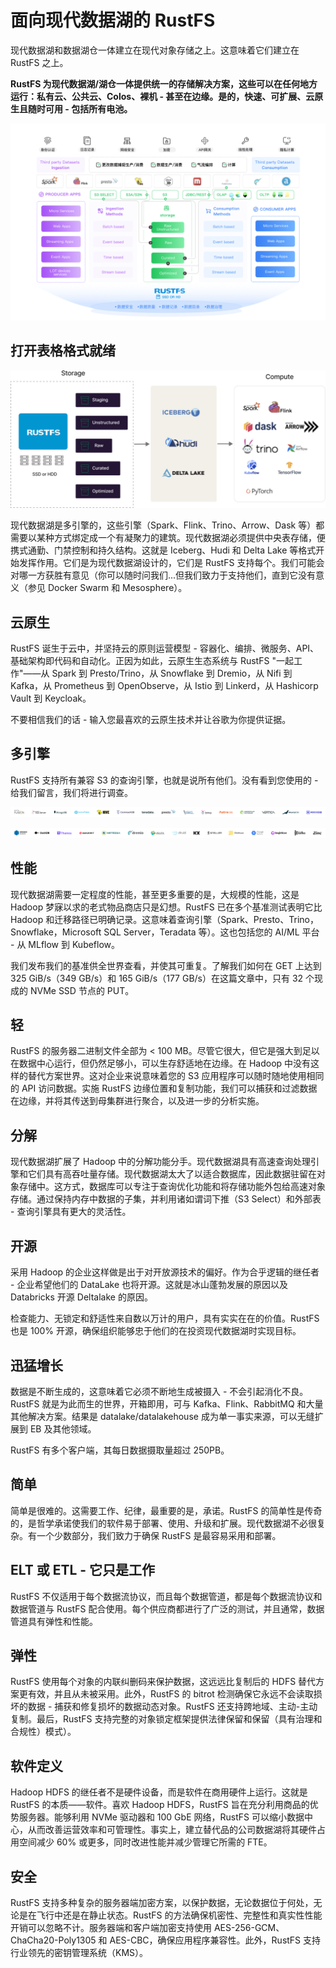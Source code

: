 # 面向现代数据湖的 RustFS

现代数据湖和数据湖仓一体建立在现代对象存储之上。这意味着它们建立在 RustFS 之上。

**RustFS 为现代数据湖/湖仓一体提供统一的存储解决方案，这些可以在任何地方运行：私有云、公共云、Colos、裸机 - 甚至在边缘。是的，快速、可扩展、云原生且随时可用 - 包括所有电池。**

![数据湖架构](images/data-lake-architecture.png)

## 打开表格格式就绪

![表格格式](images/table-formats.png)

现代数据湖是多引擎的，这些引擎（Spark、Flink、Trino、Arrow、Dask 等）都需要以某种方式绑定成一个有凝聚力的建筑。现代数据湖必须提供中央表存储，便携式通勤、门禁控制和持久结构。这就是 Iceberg、Hudi 和 Delta Lake 等格式开始发挥作用。它们是为现代数据湖设计的，它们是 RustFS 支持每个。我们可能会对哪一方获胜有意见（你可以随时问我们...但我们致力于支持他们，直到它没有意义（参见 Docker Swarm 和 Mesosphere）。

## 云原生

RustFS 诞生于云中，并坚持云的原则运营模型 - 容器化、编排、微服务、API、基础架构即代码和自动化。正因为如此，云原生生态系统与 RustFS "一起工作"——从 Spark 到 Presto/Trino，从 Snowflake 到 Dremio，从 Nifi 到 Kafka，从 Prometheus 到 OpenObserve，从 Istio 到 Linkerd，从 Hashicorp Vault 到 Keycloak。

不要相信我们的话 - 输入您最喜欢的云原生技术并让谷歌为你提供证据。

## 多引擎

RustFS 支持所有兼容 S3 的查询引擎，也就是说所有他们。没有看到您使用的 - 给我们留言，我们将进行调查。

![多引擎支持](images/multi-engine-1.svg)

![多引擎支持](images/multi-engine-2.svg)

## 性能

现代数据湖需要一定程度的性能，甚至更多重要的是，大规模的性能，这是 Hadoop 梦寐以求的老式物品商店只是幻想。RustFS 已在多个基准测试表明它比 Hadoop 和迁移路径已明确记录。这意味着查询引擎（Spark、Presto、Trino，Snowflake，Microsoft SQL Server，Teradata 等）。这也包括您的 AI/ML 平台 - 从 MLflow 到 Kubeflow。

我们发布我们的基准供全世界查看，并使其可重复。了解我们如何在 GET 上达到 325 GiB/s（349 GB/s）和 165 GiB/s（177 GB/s）在这篇文章中，只有 32 个现成的 NVMe SSD 节点的 PUT。

## 轻

RustFS 的服务器二进制文件全部为 < 100 MB。尽管它很大，但它是强大到足以在数据中心运行，但仍然足够小，可以生存舒适地在边缘。在 Hadoop 中没有这样的替代方案世界。这对企业来说意味着您的 S3 应用程序可以随时随地使用相同的 API 访问数据。实施 RustFS 边缘位置和复制功能，我们可以捕获和过滤数据在边缘，并将其传送到母集群进行聚合，以及进一步的分析实施。

## 分解

现代数据湖扩展了 Hadoop 中的分解功能分手。现代数据湖具有高速查询处理引擎和它们具有高吞吐量存储。现代数据湖太大了以适合数据库，因此数据驻留在对象存储中。这方式，数据库可以专注于查询优化功能和将存储功能外包给高速对象存储。通过保持内存中数据的子集，并利用诸如谓词下推（S3 Select）和外部表 - 查询引擎具有更大的灵活性。

## 开源

采用 Hadoop 的企业这样做是出于对开放源技术的偏好。作为合乎逻辑的继任者 - 企业希望他们的 DataLake 也将开源。这就是冰山蓬勃发展的原因以及 Databricks 开源 Deltalake 的原因。

检查能力、无锁定和舒适性来自数以万计的用户，具有实实在在的价值。RustFS 也是 100% 开源，确保组织能够忠于他们的在投资现代数据湖时实现目标。

## 迅猛增长

数据是不断生成的，这意味着它必须不断地生成被摄入 - 不会引起消化不良。RustFS 就是为此而生的世界，开箱即用，可与 Kafka、Flink、RabbitMQ 和大量其他解决方案。结果是 datalake/datalakehouse 成为单一事实来源，可以无缝扩展到 EB 及其他领域。

RustFS 有多个客户端，其每日数据摄取量超过 250PB。

## 简单

简单是很难的。这需要工作、纪律，最重要的是，承诺。RustFS 的简单性是传奇的，是哲学承诺使我们的软件易于部署、使用、升级和扩展。现代数据湖不必很复杂。有一个少数部分，我们致力于确保 RustFS 是最容易采用和部署。

## ELT 或 ETL - 它只是工作

RustFS 不仅适用于每个数据流协议，而且每个数据管道，都是每个数据流协议和数据管道与 RustFS 配合使用。每个供应商都进行了广泛的测试，并且通常，数据管道具有弹性和性能。

## 弹性

RustFS 使用每个对象的内联纠删码来保护数据，这远远比复制后的 HDFS 替代方案更有效，并且从未被采用。此外，RustFS 的 bitrot 检测确保它永远不会读取损坏的数据 - 捕获和修复损坏的数据动态对象。RustFS 还支持跨地域、主动-主动复制。最后，RustFS 支持完整的对象锁定框架提供法律保留和保留（具有治理和合规性）模式）。

## 软件定义

Hadoop HDFS 的继任者不是硬件设备，而是软件在商用硬件上运行。这就是 RustFS 的本质——软件。喜欢 Hadoop HDFS，RustFS 旨在充分利用商品的优势服务器。能够利用 NVMe 驱动器和 100 GbE 网络，RustFS 可以缩小数据中心，从而改善运营效率和可管理性。事实上，建立替代品的公司数据湖将其硬件占用空间减少 60% 或更多，同时改进性能并减少管理它所需的 FTE。

## 安全

RustFS 支持多种复杂的服务器端加密方案，以保护数据，无论数据位于何处，无论是在飞行中还是在静止状态。RustFS 的方法确保机密性、完整性和真实性性能开销可以忽略不计。服务器端和客户端加密支持使用 AES-256-GCM、ChaCha20-Poly1305 和 AES-CBC，确保应用程序兼容性。此外，RustFS 支持行业领先的密钥管理系统（KMS）。

